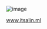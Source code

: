 ![image](https://user-images.githubusercontent.com/6263626/105077549-e8379000-5a49-11eb-836f-79d39051918b.png)

www.itsalin.ml


